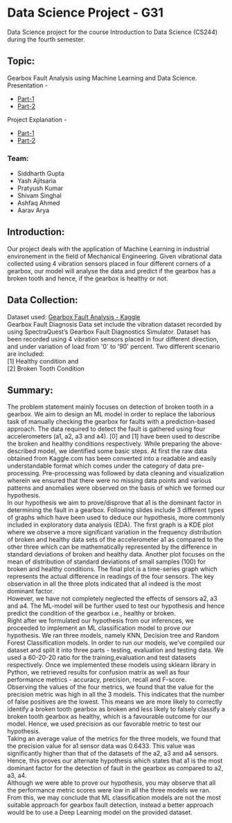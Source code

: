 # Data Science Project - G31

Data Science project for the course Introduction to Data Science (CS244) during the fourth semester.

## Topic:
Gearbox Fault Analysis using Machine Learning and Data Science.\
Presentation - 
- [Part-1](https://docs.google.com/presentation/d/14HmFRW4bMTIqvRdnrHYgkMq0jVh-rpTuiP8LIkTGbCs/edit?usp=sharing)
- [Part-2](https://docs.google.com/presentation/d/1bciRV9ST2Md8pk72wz22ykiqegdcmwve6ywB_lV3pIE/edit?usp=sharing)

Project Explanation - 
- [Part-1](https://youtu.be/o3-bFDOQUy0)
- [Part-2](https://youtu.be/Szh2v4yI4jY)

### Team:
- Siddharth Gupta
- Yash Ajitsaria
- Pratyush Kumar
- Shivam Singhal 
- Ashfaq Ahmed
- Aarav Arya

## Introduction:
Our project deals with the application of Machine Learning in industrial environement in the field of Mechanical Engineering. Given vibrational data collected using 4 vibration sensors placed in four different corners of a gearbox, our model will analyse the data and predict if the gearbox has a broken tooth and hence, if the gearbox is healthy or not. 

## Data Collection:
Dataset used: [Gearbox Fault Analysis - Kaggle](https://www.kaggle.com/brjapon/gearbox-fault-diagnosis) \
Gearbox Fault Diagnosis Data set include the vibration dataset recorded by using SpectraQuest’s Gearbox Fault Diagnostics Simulator.
Dataset has been recorded using 4 vibration sensors placed in four different direction, and under variation of load from '0' to '90' percent. Two different scenario are included: \
[1] Healthy condition and \
[2] Broken Tooth Condition

## Summary:
The problem statement mainly focuses on detection of broken tooth in a gearbox. We aim to design an ML model in order to replace the laborious task of manually checking the gearbox for faults with a prediction-based approach. The data required to detect the fault is gathered using four accelerometers (a1, a2, a3 and a4). [0] and [1] have been used to describe the broken and healthy conditions respectively. While preparing the above-described model, we identified some basic steps. At first the raw data obtained from Kaggle.com has been converted into a readable and easily understandable format which comes under the category of data pre-processing. Pre-processing was followed by data cleaning and visualization wherein we ensured that there were no missing data points and various patterns and anomalies were observed on the basis of which we formed our hypothesis. \
In our hypothesis we aim to prove/disprove that a1 is the dominant factor in determining the fault in a gearbox. Following slides include 3 different types of graphs which have been used to deduce our hypothesis, more commonly included in exploratory data analysis (EDA). The first graph is a KDE plot where we observe a more significant variation in the frequency distribution of broken and healthy data sets of the accelerometer a1 as compared to the other three which can be mathematically represented by the difference in standard deviations of broken and healthy data. Another plot focuses on the mean of distribution of standard deviations of small samples (100) for broken and healthy conditions. The final plot is a time-series graph which represents the actual difference in readings of the four sensors. The key observation in all the three plots indicated that a1 indeed is the most dominant factor. \
However, we have not completely neglected the effects of sensors a2, a3 and a4. The ML-model will be further used to test our hypothesis and hence predict the condition of the gearbox i.e., healthy or broken. \
Right after we formulated our hypothesis from our inferences, we proceeded to implement an ML classification model to prove our hypothesis. We ran three models, namely KNN, Decision tree and Random Forest Classification models. In order to run our models, we’ve compiled our dataset and split it into three parts - testing, evaluation and testing data. We used a 60-20-20 ratio for the training,evaluation and test datasets respectively. Once we implemented these models using sklearn library in Python, we retrieved results for confusion matrix as well as four performance metrics - accuracy, precision, recall and F-score. \
Observing the values of the four metrics, we found that the value for the precision metric was high in all the 3 models. This indicates that the number of false positives are the lowest. This means we are more likely to correctly identify a broken tooth gearbox as broken and less likely to falsely classify a broken tooth gearbox as healthy, which is a favourable outcome for our model.
Hence, we used precision as our favorable metric to test our hypothesis. \
Taking an average value of the metrics for the three models, we found that the precision value for a1 sensor data was 0.6433. This value was significantly higher than that of the datasets of the a2, a3 and a4 sensors. Hence, this proves our alternate hypothesis which states that a1 is the most dominant factor for the detection of fault in the gearbox as compared to a2, a3, a4. \
Although we were able to prove our hypothesis, you may observe that all the performance metric scores were low in all the three models we ran. From this, we may conclude that ML classification models are not the most suitable approach for gearbox fault detection, instead a better approach would be to use a Deep Learning model on the provided dataset.




